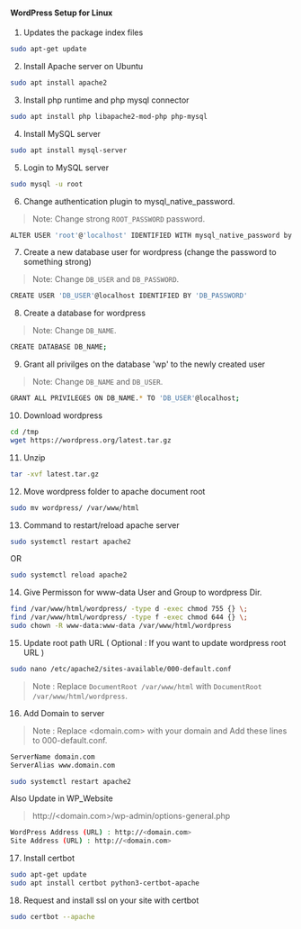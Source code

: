 #### WordPress Setup for Linux
1. Updates the package index files
```sh
sudo apt-get update
```

2. Install Apache server on Ubuntu
```sh
sudo apt install apache2
```

3. Install php runtime and php mysql connector
```sh
sudo apt install php libapache2-mod-php php-mysql
```
4. Install MySQL server
```sh
sudo apt install mysql-server 
```
5. Login to MySQL server
```sh
sudo mysql -u root
```
6. Change authentication plugin to mysql_native_password.
> Note: Change strong `ROOT_PASSWORD` password.
```sh
ALTER USER 'root'@'localhost' IDENTIFIED WITH mysql_native_password by 'ROOT_PASSWORD';
```
7. Create a new database user for wordpress (change the password to something strong)
> Note: Change `DB_USER` and `DB_PASSWORD`.
```sh
CREATE USER 'DB_USER'@localhost IDENTIFIED BY 'DB_PASSWORD'
```

8. Create a database for wordpress
> Note: Change `DB_NAME`.
```sh
CREATE DATABASE DB_NAME;
```

9. Grant all privilges on the database 'wp' to the newly created user
> Note: Change `DB_NAME` and `DB_USER`.
```sh
GRANT ALL PRIVILEGES ON DB_NAME.* TO 'DB_USER'@localhost;
```
10. Download wordpress
```sh
cd /tmp
wget https://wordpress.org/latest.tar.gz
```

11. Unzip
```sh
tar -xvf latest.tar.gz
```
12. Move wordpress folder to apache document root
```sh
sudo mv wordpress/ /var/www/html
```
13. Command to restart/reload apache server
```sh
sudo systemctl restart apache2
```
OR
```sh
sudo systemctl reload apache2
```
14. Give Permisson for www-data User and Group to wordpress Dir.
```sh
find /var/www/html/wordpress/ -type d -exec chmod 755 {} \;
find /var/www/html/wordpress/ -type f -exec chmod 644 {} \;
sudo chown -R www-data:www-data /var/www/html/wordpress
```

15. Update root path URL ( Optional : If you want to update wordpress root URL )

```sh
sudo nano /etc/apache2/sites-available/000-default.conf
```
> Note : Replace `DocumentRoot /var/www/html` with `DocumentRoot /var/www/html/wordpress`.

16. Add Domain to server 
>Note : Replace <domain.com> with your domain and Add these lines to 000-default.conf.
```sh
ServerName domain.com
ServerAlias www.domain.com
```

```sh
sudo systemctl restart apache2
```

Also Update in WP_Website
> http://<domain.com>/wp-admin/options-general.php

```sh
WordPress Address (URL) : http://<domain.com>
Site Address (URL) : http://<domain.com>
```
17. Install certbot
```sh
sudo apt-get update
sudo apt install certbot python3-certbot-apache
```
18. Request and install ssl on your site with certbot
```sh
sudo certbot --apache
```